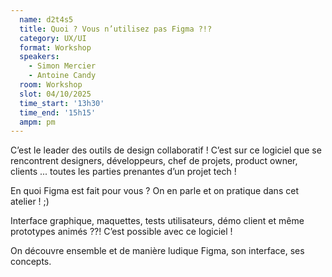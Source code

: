 ```yaml
---
  name: d2t4s5
  title: Quoi ? Vous n’utilisez pas Figma ?!?
  category: UX/UI
  format: Workshop
  speakers: 
    - Simon Mercier
    - Antoine Candy
  room: Workshop
  slot: 04/10/2025
  time_start: '13h30'
  time_end: '15h15'
  ampm: pm
---
```

C’est le leader des outils de design collaboratif ! C’est sur ce logiciel que se rencontrent designers, développeurs, chef de projets, product owner, clients ... toutes les parties prenantes d’un projet tech !

En quoi Figma est fait pour vous ? On en parle et on pratique dans cet atelier ! ;)

Interface graphique, maquettes, tests utilisateurs, démo client et même prototypes animés ??! C’est possible avec ce logiciel !

On découvre ensemble et de manière ludique Figma, son interface, ses concepts.
